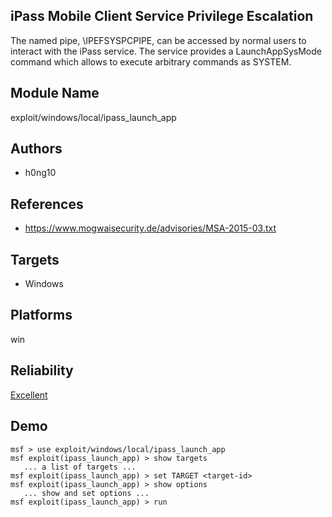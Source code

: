 ## iPass Mobile Client Service Privilege Escalation

The named pipe, \IPEFSYSPCPIPE, can be accessed by normal 
users to interact with the iPass service. The service 
provides a LaunchAppSysMode command which allows to execute 
arbitrary commands as SYSTEM.


## Module Name
exploit/windows/local/ipass_launch_app

## Authors
* h0ng10


## References
* https://www.mogwaisecurity.de/advisories/MSA-2015-03.txt



## Targets
* Windows


## Platforms
win

## Reliability
[Excellent](https://github.com/rapid7/metasploit-framework/wiki/Exploit-Ranking)

## Demo

```
msf > use exploit/windows/local/ipass_launch_app
msf exploit(ipass_launch_app) > show targets
   ... a list of targets ...
msf exploit(ipass_launch_app) > set TARGET <target-id>
msf exploit(ipass_launch_app) > show options
   ... show and set options ...
msf exploit(ipass_launch_app) > run
```
    
    